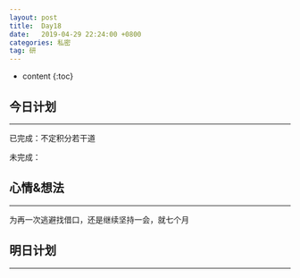 ```yaml
---
layout: post
title:  Day18
date:   2019-04-29 22:24:00 +0800
categories: 私密
tag: 研
---
```


* content
{:toc}


今日计划
--------------------------


-----------------------


已完成：不定积分若干道


未完成：


心情&想法
----------------------------


-----------------------


为再一次逃避找借口，还是继续坚持一会，就七个月


明日计划
------------------------------


-----------------------





